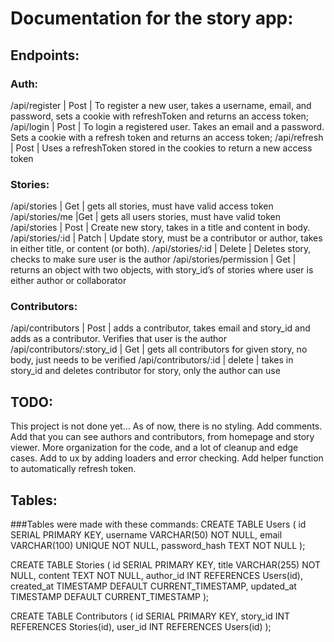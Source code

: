 # Documentation for the story app:
## Endpoints:
### Auth: 
/api/register   | Post | To register a new user, takes a username, email, and password, sets a cookie with refreshToken and returns an access token;
/api/login        | Post | To login a registered user. Takes an email and a password. Sets a cookie with a refresh token and returns an access token;
/api/refresh     | Post | Uses a refreshToken stored in the cookies to return a new access token

### Stories:
/api/stories  | Get | gets all stories, must have valid access token
/api/stories/me |Get | gets all users stories, must have valid token
/api/stories | Post | Create new story, takes in a title and content in body.
/api/stories/:id | Patch | Update story, must be a contributor or author, takes in either title, or content (or both).
/api/stories/:id | Delete | Deletes story, checks to make sure user is the author 
/api/stories/permission | Get | returns an object with two objects, with story_id’s of stories where user is either author or collaborator

### Contributors: 
/api/contributors | Post | adds a contributor, takes email and story_id and adds as a contributor. Verifies that user is the author
/api/contributors/:story_id | Get | gets all contributors for given story, no body, just needs to be verified
/api/contributors/:id | delete | takes in story_id and deletes contributor for story, only the author can use


## TODO: 
This project is not done yet…
As of now, there is no styling.
Add comments.
Add that you can see authors and contributors, from homepage and story viewer.
More organization for the code, and a lot of cleanup and edge cases. 
Add to ux by adding loaders and error checking.
Add helper function to automatically refresh token. 


## Tables:
###Tables were made with these commands:
CREATE TABLE Users (
id SERIAL PRIMARY KEY,
username VARCHAR(50) NOT NULL,
email VARCHAR(100) UNIQUE NOT NULL,
password_hash TEXT NOT NULL
);

CREATE TABLE Stories (
  id SERIAL PRIMARY KEY,
  title VARCHAR(255) NOT NULL,
  content TEXT NOT NULL,
  author_id INT REFERENCES Users(id),
  created_at TIMESTAMP DEFAULT CURRENT_TIMESTAMP,
  updated_at TIMESTAMP DEFAULT CURRENT_TIMESTAMP
);

CREATE TABLE Contributors (
id SERIAL PRIMARY KEY,
story_id INT REFERENCES Stories(id),
user_id INT REFERENCES Users(id)
);
